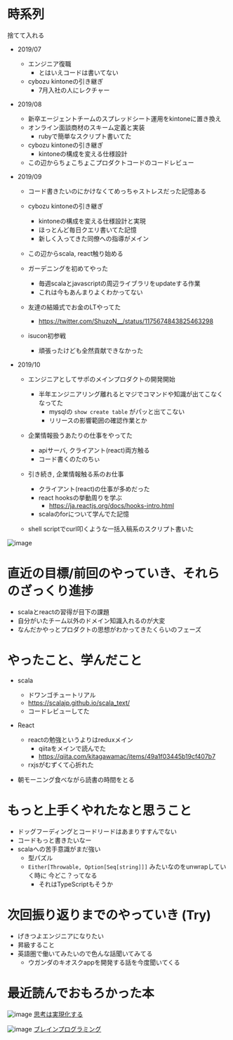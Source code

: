 
# 時系列

捨てて入れる

 - 2019/07
   - エンジニア復職
     - とはいえコードは書いてない
   - cybozu kintoneの引き継ぎ
     - 7月入社の人にレクチャー

 - 2019/08
   - 新卒エージェントチームのスプレッドシート運用をkintoneに置き換え
   - オンライン面談商材のスキーム定義と実装
     - rubyで簡単なスクリプト書いてた
   - cybozu kintoneの引き継ぎ
     - kintoneの構成を変える仕様設計
   - この辺からちょこちょこプロダクトコードのコードレビュー

 - 2019/09
   - コード書きたいのにかけなくてめっちゃストレスだった記憶ある

   - cybozu kintoneの引き継ぎ
     - kintoneの構成を変える仕様設計と実現
     - ほっとんど毎日クエリ書いてた記憶
     - 新しく入ってきた同僚への指導がメイン

   - この辺からscala, react触り始める

   - ガーデニングを初めてやった
     - 毎週scalaとjavascriptの周辺ライブラリをupdateする作業
     - これは今もあんまりよくわかってない

   - 友達の結婚式でお金のLTやってた
     - https://twitter.com/ShuzoN__/status/1175674843825463298

   - isucon初参戦
     - 頑張ったけども全然貢献できなかった

 - 2019/10
   - エンジニアとしてサポのメインプロダクトの開発開始
     - 半年エンジニアリング離れるとマジでコマンドや知識が出てこなくなってた
       - mysqlの `show create table` がパッと出てこない
       - リリースの影響範囲の確認作業とか

   - 企業情報扱うあたりの仕事をやってた
     - apiサーバ, クライアント(react)両方触る
     - コード書くのたのちぃ

   - 引き続き, 企業情報触る系のお仕事
     - クライアント(react)の仕事が多めだった
     - react hooksの挙動周りを学ぶ
       - https://ja.reactjs.org/docs/hooks-intro.html
     - scalaのforについて学んでた記憶

   - shell scriptでcurl叩くような一括入稿系のスクリプト書いた

![image](https://user-images.githubusercontent.com/5877377/68523283-44f1d380-02fa-11ea-8787-22203ede5e5f.png)

# 直近の目標/前回のやっていき、それらのざっくり進捗

- scalaとreactの習得が目下の課題
- 自分がいたチーム以外のドメイン知識入れるのが大変
- なんだかやっとプロダクトの思想がわかってきたくらいのフェーズ

# やったこと、学んだこと

 - scala 
   - ドワンゴチュートリアル
   - https://scalajp.github.io/scala_text/
   - コードレビューしてた
 - React
   - reactの勉強というよりはreduxメイン
     - qiitaをメインで読んでた
     - https://qiita.com/kitagawamac/items/49a1f03445b19cf407b7
   - rxjsがむずくて心折れた

 - 朝モーニング食べながら読書の時間をとる

# もっと上手くやれたなと思うこと

- ドッグフーディングとコードリードはあまりすすんでない
- コードもっと書きたいなー
- scalaへの苦手意識がまだ強い
  - 型パズル
  - `Either[Throwable, Option[Seq[string]]]` みたいなのをunwrapしていく時に 今どこ？ってなる
    - それはTypeScriptもそうか


# 次回振り返りまでのやっていき (Try)

- げきつよエンジニアになりたい
- 昇級すること
- 英語圏で働いてみたいので色んな話聞いてみてる
  - ウガンダのキオスクappを開発する話を今度聞いてくる

# 最近読んでおもろかった本

![image](https://user-images.githubusercontent.com/5877377/68523406-aab96d80-02b0-11ea-988e-b5a941b9efe1.png)
[思考は実現化する](https://amzn.to/2NWuzFM)

![image](https://user-images.githubusercontent.com/5877377/68523409-b60c9900-02b0-11ea-892b-ee3ca1482e4c.png)
[ブレインプログラミング](https://amzn.to/34H16Xc)
